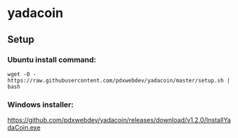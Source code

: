 # yadacoin
## Setup
### Ubuntu install command:
`wget -O - https://raw.githubusercontent.com/pdxwebdev/yadacoin/master/setup.sh | bash`
### Windows installer:
https://github.com/pdxwebdev/yadacoin/releases/download/v1.2.0/InstallYadaCoin.exe
